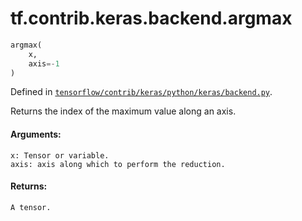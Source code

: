 <div itemscope itemtype="http://developers.google.com/ReferenceObject">
<meta itemprop="name" content="tf.contrib.keras.backend.argmax" />
</div>

# tf.contrib.keras.backend.argmax

``` python
argmax(
    x,
    axis=-1
)
```



Defined in [`tensorflow/contrib/keras/python/keras/backend.py`](https://www.tensorflow.org/code/tensorflow/contrib/keras/python/keras/backend.py).

Returns the index of the maximum value along an axis.

#### Arguments:

    x: Tensor or variable.
    axis: axis along which to perform the reduction.


#### Returns:

    A tensor.